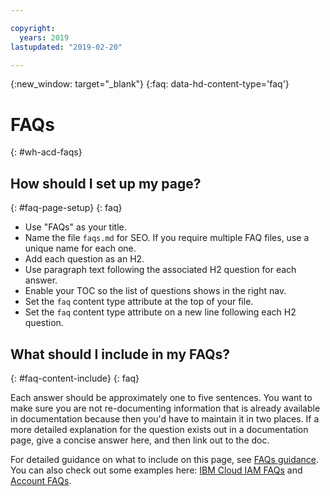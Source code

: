 ```yaml
---

copyright:
  years: 2019
lastupdated: "2019-02-20"

---
```



{:new_window: target="_blank"}
{:faq: data-hd-content-type='faq'}


# FAQs
{: #wh-acd-faqs}

## How should I set up my page?
{: #faq-page-setup}
{: faq}


* Use "FAQs" as your title.
* Name the file `faqs.md` for SEO. If you require multiple FAQ files, use a unique name for each one.
* Add each question as an H2.
* Use paragraph text following the associated H2 question for each answer.
* Enable your TOC so the list of questions shows in the right nav.
* Set the `faq` content type attribute at the top of your file.
* Set the `faq` content type attribute on a new line following each H2 question.

## What should I include in my FAQs?
{: #faq-content-include}
{: faq}

Each answer should be approximately one to five sentences. You want to make sure you are not re-documenting information that is already available in documentation because then you'd have to maintain it in two places. If a more detailed explanation for the question exists out in a documentation page, give a concise answer here, and then link out to the doc.

For detailed guidance on what to include on this page, see [FAQs guidance](/docs/developing/writing/faq.html#faqs). You can also check out some examples here: [IBM Cloud IAM FAQs](/docs/developing/Access-Management/iamfaq.html#faqs) and [Account FAQs](/docs/account/account_faq.html#accountfaqs).

